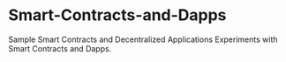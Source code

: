 # Smart-Contracts-and-Dapps
Sample Smart Contracts and Decentralized Applications
Experiments with Smart Contracts and Dapps.
